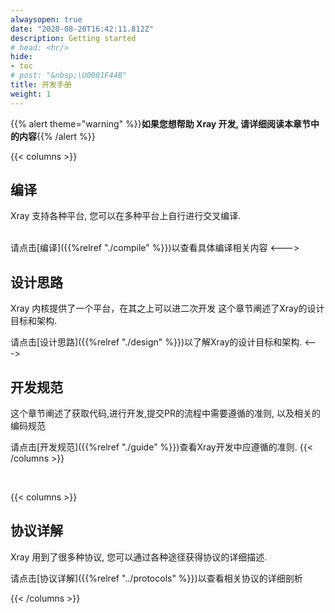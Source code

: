 ```yaml
---
alwaysopen: true
date: "2020-08-20T16:42:11.812Z"
description: Getting started
# head: <hr/>
hide:
- toc
# post: "&nbsp;\U0001F44B"
title: 开发手册
weight: 1
---
```


{{% alert theme="warning" %}}**如果您想帮助 Xray 开发, 请详细阅读本章节中的内容**{{% /alert %}}

{{< columns >}} 	
## 编译
Xray 支持各种平台, 您可以在多种平台上自行进行交叉编译.  
<br />  
  
请点击[编译]({{%relref "./compile" %}})以查看具体编译相关内容
<--->
## 设计思路
Xray 内核提供了一个平台，在其之上可以进二次开发
这个章节阐述了Xray的设计目标和架构.
  
请点击[设计思路]({{%relref "./design" %}})以了解Xray的设计目标和架构.
<--->
## 开发规范
这个章节阐述了获取代码,进行开发,提交PR的流程中需要遵循的准则, 以及相关的编码规范
  
请点击[开发规范]({{%relref "./guide" %}})查看Xray开发中应遵循的准则.
{{< /columns >}}

<br />

{{< columns >}} 	
## 协议详解
Xray 用到了很多种协议, 您可以通过各种途径获得协议的详细描述.
  
请点击[协议详解]({{%relref "../protocols" %}})以查看相关协议的详细剖析


{{< /columns >}}
